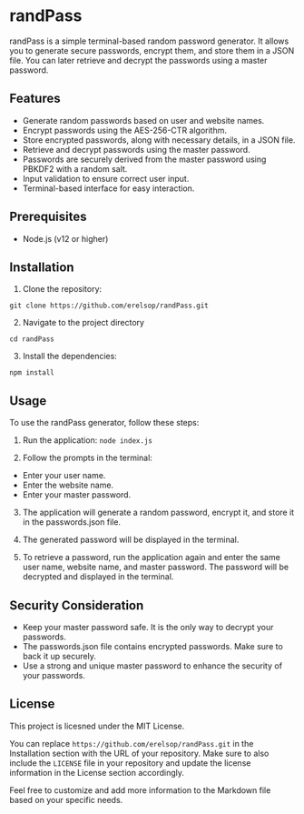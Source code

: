# randPass

randPass is a simple terminal-based random password
generator. It allows you to generate secure passwords,
encrypt them, and store them in a JSON file. You can later
retrieve and decrypt the passwords using a master password.

## Features

- Generate random passwords based on user and website names.
- Encrypt passwords using the AES-256-CTR algorithm.
- Store encrypted passwords, along with necessary details,
  in a JSON file.
- Retrieve and decrypt passwords using the master password.
- Passwords are securely derived from the master password
  using PBKDF2 with a random salt.
- Input validation to ensure correct user input.
- Terminal-based interface for easy interaction.

## Prerequisites

- Node.js (v12 or higher)

## Installation

1. Clone the repository:

`git clone https://github.com/erelsop/randPass.git`

2. Navigate to the project directory

`cd randPass`

3. Install the dependencies:

`npm install`

## Usage

To use the randPass generator, follow these steps:

1. Run the application: `node index.js`

2. Follow the prompts in the terminal:

- Enter your user name.
- Enter the website name.
- Enter your master password.

3. The application will generate a random password, encrypt
   it, and store it in the passwords.json file.

4. The generated password will be displayed in the terminal.

5. To retrieve a password, run the application again and
   enter the same user name, website name, and master
   password. The password will be decrypted and displayed in
   the terminal.

## Security Consideration

- Keep your master password safe. It is the only way to
  decrypt your passwords.
- The passwords.json file contains encrypted passwords. Make
  sure to back it up securely.
- Use a strong and unique master password to enhance the
  security of your passwords.

## License

This project is licesned under the MIT License.

You can replace `https://github.com/erelsop/randPass.git` in the Installation
section with the URL of your repository. Make sure to also
include the `LICENSE` file in your repository and update the
license information in the License section accordingly.

Feel free to customize and add more information to the
Markdown file based on your specific needs.

